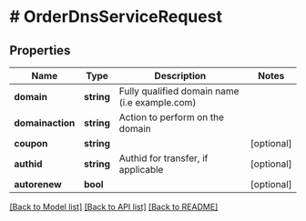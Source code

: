 # # OrderDnsServiceRequest

## Properties

Name | Type | Description | Notes
------------ | ------------- | ------------- | -------------
**domain** | **string** | Fully qualified domain name (i.e example.com) |
**domainaction** | **string** | Action to perform on the domain |
**coupon** | **string** |  | [optional]
**authid** | **string** | Authid for transfer, if applicable | [optional]
**autorenew** | **bool** |  | [optional]

[[Back to Model list]](../../README.md#models) [[Back to API list]](../../README.md#endpoints) [[Back to README]](../../README.md)
